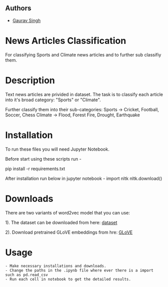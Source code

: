 ## Authors
- [Gaurav Singh](https://github.com/gauravSingh30) 

# News Articles Classification
For classifying Sports and Climate news articles and to further sub classifiy them.

# Description
Text news articles are privided in dataset. The task is to classify each article into it's broad category: "Sports" or "Climate".

Further classify them into their sub-categories:
Sports -> Cricket, Football, Soccer, Chess
Climate -> Flood, Forest Fire, Drought, Earthquake

# Installation
To run these files you will need Jupyter Notebook.

Before start using these scripts run -

pip install -r requirements.txt

After installation run below in jupyter notebook -
import nltk
nltk.download()

# Downloads

There are two variants of word2vec model that you can use:

1). The dataset can be downloaded from here: [dataset](https://drive.google.com/file/d/12VLfuWtCS3NiGLsHyn0YiWqD-mZvBu4z/view?usp=sharing)

2). Download pretrained GLoVE embeddings from hre: [GLoVE](http://nlp.stanford.edu/data/glove.6B.zip)

# Usage
    - Make necessary installations and downloads.
    - Change the paths in the .ipynb file where ever there is a import such as pd.read_csv
    - Run each cell in notebook to get the detailed results.